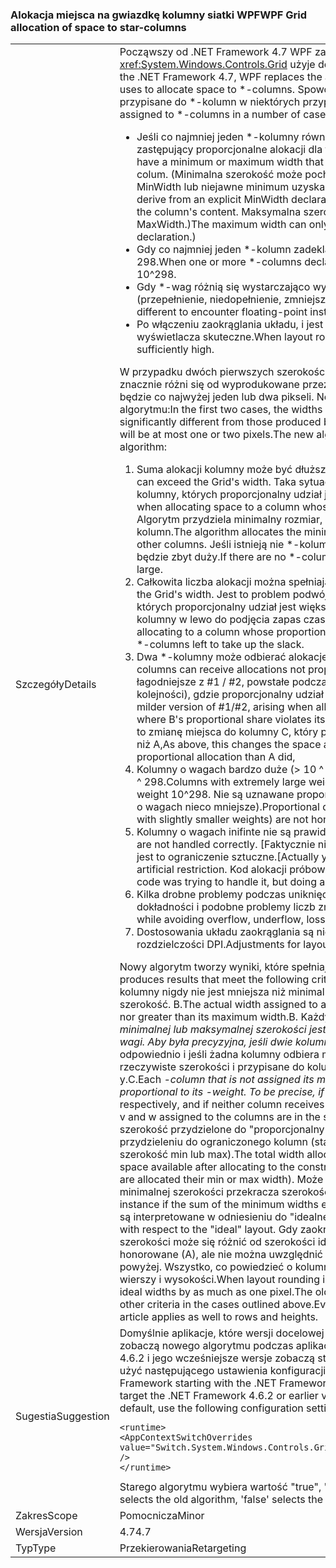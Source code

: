 ### <a name="wpf-grid-allocation-of-space-to-star-columns"></a><span data-ttu-id="ab4ae-101">Alokacja miejsca na gwiazdkę kolumny siatki WPF</span><span class="sxs-lookup"><span data-stu-id="ab4ae-101">WPF Grid allocation of space to star-columns</span></span>

|   |   |
|---|---|
|<span data-ttu-id="ab4ae-102">Szczegóły</span><span class="sxs-lookup"><span data-stu-id="ab4ae-102">Details</span></span>|<span data-ttu-id="ab4ae-103">Począwszy od .NET Framework 4.7 WPF zastępuje algorytm który <xref:System.Windows.Controls.Grid> użyje do przydzielenia miejsca na \*-kolumn.</span><span class="sxs-lookup"><span data-stu-id="ab4ae-103">Starting with the .NET Framework 4.7, WPF replaces the algorithm that <xref:System.Windows.Controls.Grid> uses to allocate space to \*-columns.</span></span> <span data-ttu-id="ab4ae-104">Spowoduje to zmiany rzeczywistej szerokość przypisane do \*-kolumn w niektórych przypadkach:</span><span class="sxs-lookup"><span data-stu-id="ab4ae-104">This will change the actual width assigned to \*-columns in a number of cases:</span></span><ul><li><span data-ttu-id="ab4ae-105">Jeśli co najmniej jeden \*-kolumny również mają minimalną lub maksymalną szerokość zastępujący proporcjonalne alokacji dla tej kolumny.</span><span class="sxs-lookup"><span data-stu-id="ab4ae-105">When one or more \*-columns also have a minimum or maximum width that overrides the proportional allocation for that colum.</span></span> <span data-ttu-id="ab4ae-106">(Minimalna szerokość może pochodzić z jawnej deklaracji wartości elementu MinWidth lub niejawne minimum uzyskane z zawartości kolumny.</span><span class="sxs-lookup"><span data-stu-id="ab4ae-106">(The minimum width can derive from an explicit MinWidth declaration, or from an implicit minimum obtained from the column's content.</span></span> <span data-ttu-id="ab4ae-107">Maksymalna szerokość można zdefiniować tylko jawnie, z deklaracji MaxWidth.)</span><span class="sxs-lookup"><span data-stu-id="ab4ae-107">The maximum width can only be defined explicitly, from a MaxWidth declaration.)</span></span></li><li><span data-ttu-id="ab4ae-108">Gdy co najmniej jeden *-kolumn zadeklarować bardzo dużą *-wagi większe niż 10 ^ 298.</span><span class="sxs-lookup"><span data-stu-id="ab4ae-108">When one or more *-columns declare an extremely large *-weight, greater than 10^298.</span></span></li><li><span data-ttu-id="ab4ae-109">Gdy \*-wag różnią się wystarczająco wystąpić niestabilność liczb zmiennoprzecinkowych (przepełnienie, niedopełnienie, zmniejszenie precyzji).</span><span class="sxs-lookup"><span data-stu-id="ab4ae-109">When the \*-weights are sufficiently different to encounter floating-point instability (overflow, underflow, loss of precision).</span></span></li><li><span data-ttu-id="ab4ae-110">Po włączeniu zaokrąglania układu, i jest wystarczająco duża zmiana rozdzielczości DPI wyświetlacza skuteczne.</span><span class="sxs-lookup"><span data-stu-id="ab4ae-110">When layout rounding is enabled, and the effective display DPI is sufficiently high.</span></span></li></ul><span data-ttu-id="ab4ae-111">W przypadku dwóch pierwszych szerokości utworzonego przez nowy algorytm może być znacznie różni się od wyprodukowane przez algorytm starego; w ostatnim przypadku różnica będzie co najwyżej jeden lub dwa pikseli. Nowy algorytm rozwiązuje kilka usterek w starego algorytmu:</span><span class="sxs-lookup"><span data-stu-id="ab4ae-111">In the first two cases, the widths produced by the new algorithm can be significantly different from those produced by the old algorithm; in the last case, the difference will be at most one or two pixels.The new algorithm fixes several bugs present in the old algorithm:</span></span><ol><li><span data-ttu-id="ab4ae-112">Suma alokacji kolumny może być dłuższa niż szerokość siatki.</span><span class="sxs-lookup"><span data-stu-id="ab4ae-112">Total allocation to columns can exceed the Grid's width.</span></span> <span data-ttu-id="ab4ae-113">Taka sytuacja może wystąpić, gdy przydzielania miejsca do kolumny, których proporcjonalny udział jest mniejsza niż rozmiar minimalny.</span><span class="sxs-lookup"><span data-stu-id="ab4ae-113">This can occur when allocating space to a column whose proportional share is less than its minimum size.</span></span> <span data-ttu-id="ab4ae-114">Algorytm przydziela minimalny rozmiar, co obniża miejsce dostępne dla innych kolumn.</span><span class="sxs-lookup"><span data-stu-id="ab4ae-114">The algorithm allocates the minimum size, which decreases the space available to other columns.</span></span> <span data-ttu-id="ab4ae-115">Jeśli istnieją nie \*-kolumny w lewo do przydzielenia, całkowitej alokacji będzie zbyt duży.</span><span class="sxs-lookup"><span data-stu-id="ab4ae-115">If there are no \*-columns left to allocate, the total allocation will be too large.</span></span></li><li><span data-ttu-id="ab4ae-116">Całkowita liczba alokacji można spełniają szerokość siatki.</span><span class="sxs-lookup"><span data-stu-id="ab4ae-116">Total allocation can fall short of the Grid's width.</span></span> <span data-ttu-id="ab4ae-117">Jest to problem podwójną # 1, powstające po przydzieleniu z kolumną których proporcjonalny udział jest większy niż maksymalny rozmiar, których nie \*-kolumny w lewo do podjęcia zapas czasu.</span><span class="sxs-lookup"><span data-stu-id="ab4ae-117">This is the dual problem to #1, arising when allocating to a column whose proportional share is greater than its maximum size, with no \*-columns left to take up the slack.</span></span></li><li><span data-ttu-id="ab4ae-118">Dwa *-kolumny może odbierać alokacje nie była proporcjonalna do ich *-wagi.</span><span class="sxs-lookup"><span data-stu-id="ab4ae-118">Two *-columns can receive allocations not proportional to their *-weights.</span></span> <span data-ttu-id="ab4ae-119">Jest to wersja łagodniejsze z #1 / #2, powstałe podczas przydzielania do \*-kolumn A, B i C (w tej kolejności), gdzie proporcjonalny udział B narusza ograniczenie min (lub max).</span><span class="sxs-lookup"><span data-stu-id="ab4ae-119">This is a milder version of #1/#2, arising when allocating to \*-columns A, B, and C (in that order), where B's proportional share violates its min (or max) constraint.</span></span> <span data-ttu-id="ab4ae-120">Jako powyżej, spowoduje to zmianę miejsca do kolumny C, który pobiera mniej (lub więcej) alokacji proporcjonalne niż A,</span><span class="sxs-lookup"><span data-stu-id="ab4ae-120">As above, this changes the space available to column C, who gets less (or more) proportional allocation than A did,</span></span></li><li><span data-ttu-id="ab4ae-121">Kolumny o wagach bardzo duże (&gt; 10 ^ 298) są traktowane wszystkie jak gdyby wagę 10 ^ 298.</span><span class="sxs-lookup"><span data-stu-id="ab4ae-121">Columns with extremely large weights (&gt; 10^298) are all treated as if they had weight 10^298.</span></span> <span data-ttu-id="ab4ae-122">Nie są uznawane proporcjonalne różnice między nimi (i między kolumnami o wagach nieco mniejsze).</span><span class="sxs-lookup"><span data-stu-id="ab4ae-122">Proportional differences between them (and between columns with slightly smaller weights) are not honored.</span></span></li><li><span data-ttu-id="ab4ae-123">Kolumny o wagach inifinte nie są prawidłowo obsługiwane.</span><span class="sxs-lookup"><span data-stu-id="ab4ae-123">Columns with inifinte weights are not handled correctly.</span></span> <span data-ttu-id="ab4ae-124">[Faktycznie nie można ustawić wagę do nieskończoności, ale jest to ograniczenie sztuczne.</span><span class="sxs-lookup"><span data-stu-id="ab4ae-124">[Actually you can't set a weight to Infinity, but this is an artificial restriction.</span></span> <span data-ttu-id="ab4ae-125">Kod alokacji próbował obsługi, ale wykonanie zły pracy.]</span><span class="sxs-lookup"><span data-stu-id="ab4ae-125">The allocation code was trying to handle it, but doing a bad job.]</span></span></li><li><span data-ttu-id="ab4ae-126">Kilka drobne problemy podczas uniknięcia przepełnienia, niedopełnienie, utrata dokładności i podobne problemy liczb zmiennoprzecinkowych.</span><span class="sxs-lookup"><span data-stu-id="ab4ae-126">Several minor problems while avoiding overflow, underflow, loss of precision and similar floating-point issues.</span></span></li><li><span data-ttu-id="ab4ae-127">Dostosowania układu zaokrąglania są nieprawidłowe w wystarczającym stopniu wysokiej rozdzielczości DPI.</span><span class="sxs-lookup"><span data-stu-id="ab4ae-127">Adjustments for layout rounding are incorrect at sufficiently high DPI.</span></span></li></ol><span data-ttu-id="ab4ae-128">Nowy algorytm tworzy wyniki, które spełniają następujące kryteria: A.</span><span class="sxs-lookup"><span data-stu-id="ab4ae-128">The new algorithm produces results that meet the following criteria:A.</span></span> <span data-ttu-id="ab4ae-129">Rzeczywista szerokość przypisane do \*-kolumny nigdy nie jest mniejsza niż minimalna szerokość ani większa niż maksymalna szerokość. B.</span><span class="sxs-lookup"><span data-stu-id="ab4ae-129">The actual width assigned to a \*-column is never less than its minimum width nor greater than its maximum width.B.</span></span> <span data-ttu-id="ab4ae-130">Każdy <em>-kolumny, która nie jest przypisany jego minimalnej lub maksymalnej szerokości jest przypisany szerokości proporcjonalny do jego <em>-wagi. Aby była precyzyjna, jeśli dwie kolumny są deklarowane jako szerokość x</em> i y</em> odpowiednio i jeśli żadna kolumny odbiera minimalnej lub maksymalnej szerokości, v rzeczywiste szerokości i przypisane do kolumn w są w tej samej proporcji: v / w == x / y.C.</span><span class="sxs-lookup"><span data-stu-id="ab4ae-130">Each <em>-column that is not assigned its minimum or maximum width is assigned a width proportional to its <em>-weight. To be precise, if two columns are declared with width x</em> and y</em> respectively, and if neither column receives its minimum or maximum width, the actual widths v and w assigned to the columns are in the same proportion: v / w == x / y.C.</span></span> <span data-ttu-id="ab4ae-131">Łączna szerokość przydzielone do &quot;proporcjonalny&quot; *-kolumn jest taki sam, jak dostępne miejsce po przydzieleniu do ograniczonego kolumn (stałej, auto, i *-kolumn, które są przydzielane ich szerokość min lub max).</span><span class="sxs-lookup"><span data-stu-id="ab4ae-131">The total width allocated to &quot;proportional&quot; *-columns is equal to the space available after allocating to the constrained columns (fixed, auto, and *-columns that are allocated their min or max width).</span></span> <span data-ttu-id="ab4ae-132">Może to być wartość zero, na przykład jeśli sumę minimalnej szerokości przekracza szerokość availbable siatki. D.</span><span class="sxs-lookup"><span data-stu-id="ab4ae-132">This might be zero, for instance if the sum of the minimum widths exceeds the Grid's availbable width.D.</span></span> <span data-ttu-id="ab4ae-133">Te instrukcje są interpretowane w odniesieniu do &quot;idealne&quot; układu.</span><span class="sxs-lookup"><span data-stu-id="ab4ae-133">All these statements are to be interpreted with respect to the &quot;ideal&quot; layout.</span></span> <span data-ttu-id="ab4ae-134">Gdy zaokrąglania układ jest włączone, rzeczywiste szerokości może się różnić od szerokości idealne jak jeden piksel. Starego algorytmu honorowane (A), ale nie można uwzględnić innych kryteriów w przypadkach opisanych powyżej. Wszystko, co powiedzieć o kolumn i szerokości, w tym artykule dotyczą również wierszy i wysokości.</span><span class="sxs-lookup"><span data-stu-id="ab4ae-134">When layout rounding is in effect, the actual widths can differ from the ideal widths by as much as one pixel.The old algorithm honored (A) but failed to honor the other criteria in the cases outlined above.Everything said about columns and widths in this article applies as well to rows and heights.</span></span>|
|<span data-ttu-id="ab4ae-135">Sugestia</span><span class="sxs-lookup"><span data-stu-id="ab4ae-135">Suggestion</span></span>|<span data-ttu-id="ab4ae-136">Domyślnie aplikacje, które wersji docelowej platformy .NET w programie .NET Framework 4.7 zobaczą nowego algorytmu podczas aplikacje, które docelowej platformy .NET Framework 4.6.2 i jego wcześniejsze wersje zobaczą starego algorytmu. Aby zastąpić domyślne, należy użyć następującego ustawienia konfiguracji:</span><span class="sxs-lookup"><span data-stu-id="ab4ae-136">By default, apps that target versions of the .NET Framework starting with the .NET Framework 4.7 will see the new algorithm, while apps that target the .NET Framework 4.6.2 or earlier versions will see the old algorithm.To override the default, use the following configuration setting:</span></span><pre><code class="language-xml">&lt;runtime&gt;&#13;&#10;&lt;AppContextSwitchOverrides value=&quot;Switch.System.Windows.Controls.Grid.StarDefinitionsCanExceedAvailableSpace=true&quot; /&gt;&#13;&#10;&lt;/runtime&gt;&#13;&#10;</code></pre><span data-ttu-id="ab4ae-137">Starego algorytmu wybiera wartość "true", "fałsz" wybiera nowy algorytm.</span><span class="sxs-lookup"><span data-stu-id="ab4ae-137">The value 'true' selects the old algorithm, 'false' selects the new algorithm.</span></span>|
|<span data-ttu-id="ab4ae-138">Zakres</span><span class="sxs-lookup"><span data-stu-id="ab4ae-138">Scope</span></span>|<span data-ttu-id="ab4ae-139">Pomocnicza</span><span class="sxs-lookup"><span data-stu-id="ab4ae-139">Minor</span></span>|
|<span data-ttu-id="ab4ae-140">Wersja</span><span class="sxs-lookup"><span data-stu-id="ab4ae-140">Version</span></span>|<span data-ttu-id="ab4ae-141">4.7</span><span class="sxs-lookup"><span data-stu-id="ab4ae-141">4.7</span></span>|
|<span data-ttu-id="ab4ae-142">Typ</span><span class="sxs-lookup"><span data-stu-id="ab4ae-142">Type</span></span>|<span data-ttu-id="ab4ae-143">Przekierowania</span><span class="sxs-lookup"><span data-stu-id="ab4ae-143">Retargeting</span></span>|

